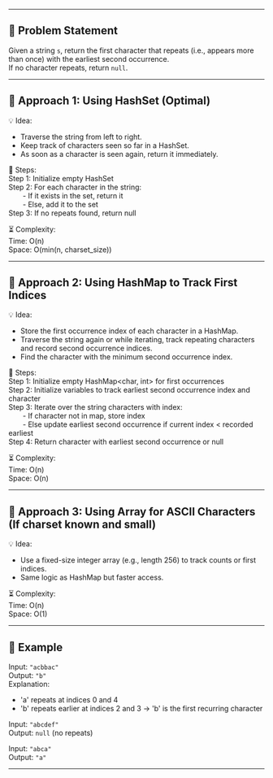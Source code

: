 ------------------------------------------------------------

## 📝 Problem Statement  
Given a string `s`, return the first character that repeats (i.e., appears more than once) with the earliest second occurrence.  
If no character repeats, return `null`.

---

## 🔹 Approach 1: Using HashSet (Optimal)  
💡 Idea:  
- Traverse the string from left to right.  
- Keep track of characters seen so far in a HashSet.  
- As soon as a character is seen again, return it immediately.

📍 Steps:  
Step 1: Initialize empty HashSet  
Step 2: For each character in the string:  
  - If it exists in the set, return it  
  - Else, add it to the set  
Step 3: If no repeats found, return null

⏳ Complexity:  
Time: O(n)  
Space: O(min(n, charset_size))

---

## 🔹 Approach 2: Using HashMap to Track First Indices  
💡 Idea:  
- Store the first occurrence index of each character in a HashMap.  
- Traverse the string again or while iterating, track repeating characters and record second occurrence indices.  
- Find the character with the minimum second occurrence index.

📍 Steps:  
Step 1: Initialize empty HashMap<char, int> for first occurrences  
Step 2: Initialize variables to track earliest second occurrence index and character  
Step 3: Iterate over the string characters with index:  
  - If character not in map, store index  
  - Else update earliest second occurrence if current index < recorded earliest  
Step 4: Return character with earliest second occurrence or null

⏳ Complexity:  
Time: O(n)  
Space: O(n)

---

## 🔹 Approach 3: Using Array for ASCII Characters (If charset known and small)  
💡 Idea:  
- Use a fixed-size integer array (e.g., length 256) to track counts or first indices.  
- Same logic as HashMap but faster access.

⏳ Complexity:  
Time: O(n)  
Space: O(1)

---

## 📌 Example

Input: `"acbbac"`  
Output: `"b"`  
Explanation:  
- 'a' repeats at indices 0 and 4  
- 'b' repeats earlier at indices 2 and 3 → 'b' is the first recurring character

Input: `"abcdef"`  
Output: `null` (no repeats)

Input: `"abca"`  
Output: `"a"`

---

